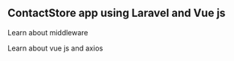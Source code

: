 <h2>ContactStore app using Laravel and Vue js</h2>

<p>Learn about middleware</p>
<p>Learn about vue js and axios</p>
